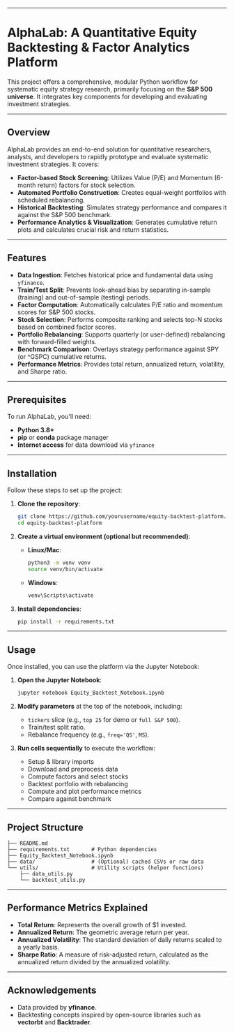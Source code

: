 -----

# AlphaLab: A Quantitative Equity Backtesting & Factor Analytics Platform

This project offers a comprehensive, modular Python workflow for systematic equity strategy research, primarily focusing on the **S\&P 500 universe**. It integrates key components for developing and evaluating investment strategies.

-----

## Overview

AlphaLab provides an end-to-end solution for quantitative researchers, analysts, and developers to rapidly prototype and evaluate systematic investment strategies. It covers:

  * **Factor-based Stock Screening**: Utilizes Value (P/E) and Momentum (6-month return) factors for stock selection.
  * **Automated Portfolio Construction**: Creates equal-weight portfolios with scheduled rebalancing.
  * **Historical Backtesting**: Simulates strategy performance and compares it against the S\&P 500 benchmark.
  * **Performance Analytics & Visualization**: Generates cumulative return plots and calculates crucial risk and return statistics.

-----

## Features

  * **Data Ingestion**: Fetches historical price and fundamental data using `yfinance`.
  * **Train/Test Split**: Prevents look-ahead bias by separating in-sample (training) and out-of-sample (testing) periods.
  * **Factor Computation**: Automatically calculates P/E ratio and momentum scores for S\&P 500 stocks.
  * **Stock Selection**: Performs composite ranking and selects top-N stocks based on combined factor scores.
  * **Portfolio Rebalancing**: Supports quarterly (or user-defined) rebalancing with forward-filled weights.
  * **Benchmark Comparison**: Overlays strategy performance against SPY (or ^GSPC) cumulative returns.
  * **Performance Metrics**: Provides total return, annualized return, volatility, and Sharpe ratio.

-----

## Prerequisites

To run AlphaLab, you'll need:

  * **Python 3.8+**
  * **pip** or **conda** package manager
  * **Internet access** for data download via `yfinance`

-----

## Installation

Follow these steps to set up the project:

1.  **Clone the repository**:

    ```bash
    git clone https://github.com/yourusername/equity-backtest-platform.git
    cd equity-backtest-platform
    ```

2.  **Create a virtual environment (optional but recommended)**:

      * **Linux/Mac**:
        ```bash
        python3 -m venv venv
        source venv/bin/activate
        ```
      * **Windows**:
        ```bash
        venv\Scripts\activate
        ```

3.  **Install dependencies**:

    ```bash
    pip install -r requirements.txt
    ```

-----

## Usage

Once installed, you can use the platform via the Jupyter Notebook:

1.  **Open the Jupyter Notebook**:

    ```bash
    jupyter notebook Equity_Backtest_Notebook.ipynb
    ```

2.  **Modify parameters** at the top of the notebook, including:

      * `tickers` slice (e.g., `top 25` for demo or `full S&P 500`).
      * Train/test split ratio.
      * Rebalance frequency (e.g., `freq='QS'`, `MS`).

3.  **Run cells sequentially** to execute the workflow:

      * Setup & library imports
      * Download and preprocess data
      * Compute factors and select stocks
      * Backtest portfolio with rebalancing
      * Compute and plot performance metrics
      * Compare against benchmark

-----

## Project Structure

```
├── README.md
├── requirements.txt       # Python dependencies
├── Equity_Backtest_Notebook.ipynb
├── data/                  # (Optional) cached CSVs or raw data
└── utils/                 # Utility scripts (helper functions)
    ├── data_utils.py
    └── backtest_utils.py
```

-----

## Performance Metrics Explained

  * **Total Return**: Represents the overall growth of $1 invested.
  * **Annualized Return**: The geometric average return per year.
  * **Annualized Volatility**: The standard deviation of daily returns scaled to a yearly basis.
  * **Sharpe Ratio**: A measure of risk-adjusted return, calculated as the annualized return divided by the annualized volatility.

-----

## Acknowledgements

  * Data provided by **yfinance**.
  * Backtesting concepts inspired by open-source libraries such as **vectorbt** and **Backtrader**.
